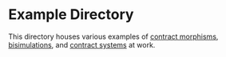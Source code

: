 # Example Directory

This directory houses various examples of [contract morphisms](../theories/ContractMorphisms.v), [bisimulations](../theories/Bisimulation.v), and [contract systems](../theories/ContractSystems.v) at work.
